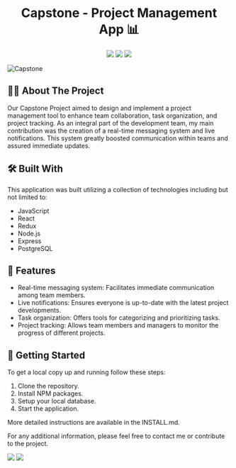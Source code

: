 <h1 align="center">Capstone - Project Management App 📊</h1>

<p align="center">
<a href="https://github.com/wagertg/capstone"><img src="https://img.shields.io/github/forks/wagertg/capstone?style=social"/></a>
<a href="https://github.com/wagertg/capstone"><img src="https://img.shields.io/github/stars/wagertg/capstone?style=social"/></a>
<a href="https://github.com/wagertg/capstone"><img src="https://img.shields.io/github/watchers/wagertg/capstone?style=social"/></a>
</p>

![Capstone](./Images/projectpioneer-3.jpg)

## 👨‍💻 About The Project

Our Capstone Project aimed to design and implement a project management tool to enhance team collaboration, task organization, and project tracking. As an integral part of the development team, my main contribution was the creation of a real-time messaging system and live notifications. This system greatly boosted communication within teams and assured immediate updates.

## 🛠️ Built With

This application was built utilizing a collection of technologies including but not limited to:

* JavaScript
* React
* Redux
* Node.js
* Express
* PostgreSQL

## 📖 Features

* Real-time messaging system: Facilitates immediate communication among team members.
* Live notifications: Ensures everyone is up-to-date with the latest project developments.
* Task organization: Offers tools for categorizing and prioritizing tasks.
* Project tracking: Allows team members and managers to monitor the progress of different projects.

## 🚀 Getting Started

To get a local copy up and running follow these steps:

1. Clone the repository.
2. Install NPM packages.
3. Setup your local database.
4. Start the application.

More detailed instructions are available in the INSTALL.md.

For any additional information, please feel free to contact me or contribute to the project.

<a href="https://www.linkedin.com/in/traviswager/"><img src="https://img.shields.io/badge/-LinkedIn-blue?style=flat&logo=LinkedIn&logoColor=white"/></a>
<a href="mailto:traviswager@gmail.com"><img src="https://img.shields.io/badge/-Email-c14438?style=flat&logo=Gmail&logoColor=white"/></a>
